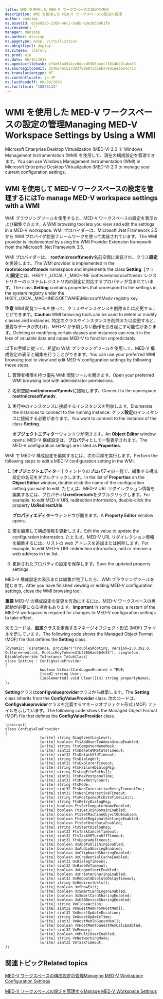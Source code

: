 ```yaml
---
title: WMI を使用した MED-V ワークスペースの設定の管理
description: WMI を使用した MED-V ワークスペースの設定の管理
author: dansimp
ms.assetid: 05a665a3-2309-46c1-babb-a3e3bbb0b1f9
ms.reviewer: ''
manager: dansimp
ms.author: dansimp
ms.pagetype: mdop, virtualization
ms.mktglfcycl: deploy
ms.sitesec: library
ms.prod: w10
ms.date: 06/16/2016
ms.openlocfilehash: e74e6fa4944ce0dacd5503baec73044b231abe83
ms.sourcegitcommit: 354664bc527d93f80687cd2eba70d1eea024c7c3
ms.translationtype: MT
ms.contentlocale: ja-JP
ms.lasthandoff: 06/26/2020
ms.locfileid: "10826134"
---
```

# <span data-ttu-id="7c57b-103">WMI を使用した MED-V ワークスペースの設定の管理</span><span class="sxs-lookup"><span data-stu-id="7c57b-103">Managing MED-V Workspace Settings by Using a WMI</span></span>


<span data-ttu-id="7c57b-104">Microsoft Enterprise Desktop Virtualization (MED-V) 2.0 で Windows Management Instrumentation (WMI) を使用して、現在の構成設定を管理できます。</span><span class="sxs-lookup"><span data-stu-id="7c57b-104">You can use Windows Management Instrumentation (WMI) in Microsoft Enterprise Desktop Virtualization (MED-V) 2.0 to manage your current configuration settings.</span></span>

## <span data-ttu-id="7c57b-105">WMI を使用して MED-V ワークスペースの設定を管理するには</span><span class="sxs-lookup"><span data-stu-id="7c57b-105">To manage MED-V workspace settings with a WMI</span></span>


<span data-ttu-id="7c57b-106">WMI ブラウジングツールを使用すると、MED-V ワークスペースの設定を表示および編集できます。</span><span class="sxs-lookup"><span data-stu-id="7c57b-106">A WMI browsing tool lets you view and edit the settings in a MED-V workspace.</span></span> <span data-ttu-id="7c57b-107">WMI プロバイダーは、Microsoft .Net Framework 3.5 から WMI プロバイダ拡張フレームワークを使って実装されています。</span><span class="sxs-lookup"><span data-stu-id="7c57b-107">The WMI provider is implemented by using the WMI Provider Extension framework from the Microsoft .Net Framework 3.5.</span></span>

<span data-ttu-id="7c57b-108">WMI プロバイダーは、 **root\\microsoft\\medv**名前空間に実装され、クラス**設定**を実装します。</span><span class="sxs-lookup"><span data-stu-id="7c57b-108">The WMI provider is implemented in the **root\\microsoft\\medv** namespace and implements the class **Setting**.</span></span> <span data-ttu-id="7c57b-109">[クラス]**設定**には、HKEY \ _LOCAL \ _MACHINE \\software\\microsoft\\medv レジストリキーのシステムレジストリ内の設定に対応するプロパティが含まれています。</span><span class="sxs-lookup"><span data-stu-id="7c57b-109">The class **Setting** contains properties that correspond to the settings in the system registry under the HKEY\_LOCAL\_MACHINE\\SOFTWARE\\Microsoft\\Medv registry key.</span></span>

<span data-ttu-id="7c57b-110">**注意** WMI 閲覧ツールを使って、クラスやインスタンスを削除または変更することができます。</span><span class="sxs-lookup"><span data-stu-id="7c57b-110">**Caution** WMI browsing tools can be used to delete or modify classes and instances.</span></span> <span data-ttu-id="7c57b-111">特定のクラスやインスタンスを削除または変更すると、重要なデータが失われ、MED-V が予期しない動作を引き起こす可能性があります。</span><span class="sxs-lookup"><span data-stu-id="7c57b-111">Deleting or modifying certain classes and instances can result in the loss of valuable data and cause MED-V to function unpredictably.</span></span>

 

<span data-ttu-id="7c57b-112">以下の手順に従って、希望の WMI ブラウジングツールを使用して、MED-V 構成設定の表示と編集を行うことができます。</span><span class="sxs-lookup"><span data-stu-id="7c57b-112">You can use your preferred WMI browsing tool to view and edit MED-V configuration settings by following these steps.</span></span>

1.  <span data-ttu-id="7c57b-113">管理者権限を持つ優先 WMI 閲覧ツールを開きます。</span><span class="sxs-lookup"><span data-stu-id="7c57b-113">Open your preferred WMI browsing tool with administrator permissions.</span></span>

2.  <span data-ttu-id="7c57b-114">名前空間**root\\microsoft\\medv**に接続します。</span><span class="sxs-lookup"><span data-stu-id="7c57b-114">Connect to the namespace **root\\microsoft\\medv**.</span></span>

3.  <span data-ttu-id="7c57b-115">実行中のインスタンスに接続するインスタンスを列挙します。</span><span class="sxs-lookup"><span data-stu-id="7c57b-115">Enumerate the instances to connect to the running instance.</span></span> <span data-ttu-id="7c57b-116">クラス**設定**のインスタンスに接続する必要があります。</span><span class="sxs-lookup"><span data-stu-id="7c57b-116">You want to connect to the instance of the class **Setting**.</span></span>

    <span data-ttu-id="7c57b-117">**オブジェクトエディター**ウィンドウが開きます。</span><span class="sxs-lookup"><span data-stu-id="7c57b-117">An **Object Editor** window opens.</span></span> <span data-ttu-id="7c57b-118">MED-V 構成設定は、**プロパティ**として一覧表示されます。</span><span class="sxs-lookup"><span data-stu-id="7c57b-118">The MED-V configuration settings are listed as **Properties**.</span></span>

<span data-ttu-id="7c57b-119">WMI で MED-V 構成設定を編集するには、次の手順を実行します。</span><span class="sxs-lookup"><span data-stu-id="7c57b-119">Perform the following steps to edit a MED-V configuration setting in the WMI.</span></span>

1.  <span data-ttu-id="7c57b-120">[**オブジェクトエディター** ] ウィンドウの**プロパティ**の一覧で、編集する構成設定の名前をダブルクリックします。</span><span class="sxs-lookup"><span data-stu-id="7c57b-120">In the list of **Properties** on the **Object Editor** window, double-click the name of the configuration setting you want to edit.</span></span> <span data-ttu-id="7c57b-121">たとえば、MED-V URL リダイレクション情報を編集するには、プロパティ**Uxredirecturls**をダブルクリックします。</span><span class="sxs-lookup"><span data-stu-id="7c57b-121">For example, to edit MED-V URL redirection information, double-click the property **UxRedirectUrls**.</span></span>

    <span data-ttu-id="7c57b-122">**プロパティエディター**ウィンドウが開きます。</span><span class="sxs-lookup"><span data-stu-id="7c57b-122">A **Property Editor** window opens.</span></span>

2.  <span data-ttu-id="7c57b-123">値を編集して構成情報を更新します。</span><span class="sxs-lookup"><span data-stu-id="7c57b-123">Edit the value to update the configuration information.</span></span> <span data-ttu-id="7c57b-124">たとえば、MED-V URL リダイレクション情報を編集するには、リストの web アドレスを追加または削除します。</span><span class="sxs-lookup"><span data-stu-id="7c57b-124">For example, to edit MED-V URL redirection information, add or remove a web address in the list.</span></span>

3.  <span data-ttu-id="7c57b-125">更新されたプロパティの設定を保存します。</span><span class="sxs-lookup"><span data-stu-id="7c57b-125">Save the updated property settings.</span></span>

<span data-ttu-id="7c57b-126">MED-V 構成設定の表示または編集が完了したら、WMI ブラウジングツールを閉じます。</span><span class="sxs-lookup"><span data-stu-id="7c57b-126">After you have finished viewing or editing MED-V configuration settings, close the WMI browsing tool.</span></span>

<span data-ttu-id="7c57b-127">**重要** MED-V の構成設定の変更を有効にするには、MED-V ワークスペースの再起動が必要になる場合もあります。</span><span class="sxs-lookup"><span data-stu-id="7c57b-127">**Important** In some cases, a restart of the MED-V workspace is required for changes to MED-V configuration settings to take effect.</span></span>

 

<span data-ttu-id="7c57b-128">次のコードは、**設定**クラスを定義するマネージオブジェクト形式 (MOF) ファイルを示しています。</span><span class="sxs-lookup"><span data-stu-id="7c57b-128">The following code shows the Managed Object Format (MOF) file that defines the **Setting** class.</span></span>

``` syntax
[dynamic: ToInstance, provider("TroubleShooting, Version=2.0.392.0, Culture=neutral, PublicKeyToken=31bf3856ad364e35"), singleton: DisableOverride ToInstance ToSubClass]
class Setting : ConfigValueProvider
{
                boolean UxSmartCardLogonEnabled = TRUE;
                [read] string User;
                [implemented] void Clear([in] string propertyName);
};
```

<span data-ttu-id="7c57b-129">**Setting**クラスは**configvalueprovider**クラスから継承します。</span><span class="sxs-lookup"><span data-stu-id="7c57b-129">The **Setting** class inherits from the **ConfigValueProvider** class.</span></span> <span data-ttu-id="7c57b-130">次のコードは、 **Configvalueprovider**クラスを定義するマネージオブジェクト形式 (MOF) ファイルを示しています。</span><span class="sxs-lookup"><span data-stu-id="7c57b-130">The following code shows the Managed Object Format (MOF) file that defines the **ConfigValueProvider** class.</span></span>

``` syntax
[abstract]
class ConfigValueProvider
{
                [write] string DiagEventLogLevel;
                [write] boolean FtsAddUserToAdminGroupEnabled;
                [write] string FtsComputerNameMask;
                [write] sint32 FtsDeleteVMStateTimeout;
                [write] sint32 FtsDetachVfdTimeout;
                [write] string FtsDialogUrl;
                [write] sint32 FtsExplorerTimeout;
                [write] string FtsFailureDialogMsg;
                [write] string FtsLogFilePaths[];
                [write] sint32 FtsMaxPostponeTime;
                [write] sint32 FtsMaxRetryCount;
                [write] string FtsMode;
                [write] sint32 FtsNonInteractiveRetryTimeoutInc;
                [write] sint32 FtsNonInteractiveTimeout;
                [write] string FtsPostponeUtcDateTimeLimit;
                [write] string FtsRetryDialogMsg;
                [write] boolean FtsSetComputerNameEnabled;
                [write] boolean FtsSetJoinDomainEnabled;
                [write] boolean FtsSetMachineObjectOUEnabled;
                [write] boolean FtsSetRegionalSettingsEnabled;
                [write] boolean FtsSetUserDataEnabled;
                [write] string FtsStartDialogMsg;
                [write] sint32 FtsTaskCancelTimeout;
                [write] sint32 FtsTaskVMTurnOffTimeout;
                [write] sint32 FtsUpgradeTimeout;
                [write] boolean UxAppPublishingEnabled;
                [write] boolean UxAudioSharingEnabled;
                [write] boolean UxClipboardSharingEnabled;
                [write] boolean UxCredentialCacheEnabled;
                [write] sint32 UxDialogTimeout;
                [write] sint32 UxHideVmTimeout;
                [write] boolean UxLogonStartEnabled;
                [write] boolean UxPrinterSharingEnabled;
                [write] sint32 UxRebootAbsoluteDelayTimeout;
                [write] string UxRedirectUrls[];
                [write] boolean UxShowExit;
                [write] boolean UxSmartCardLogonEnabled;
                [write] boolean UxSmartCardSharingEnabled;
                [write] boolean UxUSBDeviceSharingEnabled;
                [write] string VmCloseAction;
                [write] sint32 VmGuestMemFromHostMem[];
                [write] sint32 VmGuestUpdateDuration;
                [write] string VmGuestUpdateTime;
                [write] sint32 VmHostMemToGuestMem[];
                [write] boolean VmHostMemToGuestMemCalcEnabled;
                [write] sint32 VmMemory;
                [write] boolean VmMultiUserEnabled;
                [write] string VmNetworkingMode;
                [write] sint32 VmTaskTimeout;
};
```

## <span data-ttu-id="7c57b-131">関連トピック</span><span class="sxs-lookup"><span data-stu-id="7c57b-131">Related topics</span></span>


[<span data-ttu-id="7c57b-132">MED-V ワークスペースの構成設定の管理</span><span class="sxs-lookup"><span data-stu-id="7c57b-132">Managing MED-V Workspace Configuration Settings</span></span>](managing-med-v-workspace-configuration-settings.md)

[<span data-ttu-id="7c57b-133">MED-V ワークスペースの設定を管理する</span><span class="sxs-lookup"><span data-stu-id="7c57b-133">Manage MED-V Workspace Settings</span></span>](manage-med-v-workspace-settings.md)

 

 





